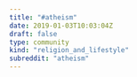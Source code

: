```yaml
---
title: "#atheism"
date: 2019-01-03T10:03:04Z
draft: false
type: community
kind: "religion_and_lifestyle"
subreddit: "atheism"
---
```

